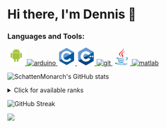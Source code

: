 # Hi there, I'm Dennis :wave:

<h3 align="left">Languages and Tools:</h3>
<p align="left"> <a href="https://developer.android.com" target="_blank" rel="noreferrer"> <img src="https://raw.githubusercontent.com/devicons/devicon/master/icons/android/android-original-wordmark.svg" alt="android" width="40" height="40"/> </a> <a href="https://www.arduino.cc/" target="_blank" rel="noreferrer"> <img src="https://cdn.worldvectorlogo.com/logos/arduino-1.svg" alt="arduino" width="40" height="40"/> </a> <a href="https://www.cprogramming.com/" target="_blank" rel="noreferrer"> <img src="https://raw.githubusercontent.com/devicons/devicon/master/icons/c/c-original.svg" alt="c" width="40" height="40"/> </a> <a href="https://www.w3schools.com/cpp/" target="_blank" rel="noreferrer"> <img src="https://raw.githubusercontent.com/devicons/devicon/master/icons/cplusplus/cplusplus-original.svg" alt="cplusplus" width="40" height="40"/> </a> <a href="https://git-scm.com/" target="_blank" rel="noreferrer"> <img src="https://www.vectorlogo.zone/logos/git-scm/git-scm-icon.svg" alt="git" width="40" height="40"/> </a> <a href="https://www.java.com" target="_blank" rel="noreferrer"> <img src="https://raw.githubusercontent.com/devicons/devicon/master/icons/java/java-original.svg" alt="java" width="40" height="40"/> </a> <a href="https://www.mathworks.com/" target="_blank" rel="noreferrer"> <img src="https://upload.wikimedia.org/wikipedia/commons/2/21/Matlab_Logo.png" alt="matlab" width="40" height="40"/> </a> </p>

![SchattenMonarch's GitHub stats](https://github-readme-stats.vercel.app/api?username=SchattenMonarch&count_private=true&show_icons=true&theme=highcontrast)

<details>
  <summary>Click for available ranks</summary>
"Note: Available ranks are S+ (top 1%), S (top 25%), A++ (top 45%), A+ (top 60%), and B+ (everyone). The values are calculated by using the <a href="https://en.wikipedia.org/wiki/Cumulative_distribution_function">cumulative distribution function</a> using commits, contributions, issues, stars, pull requests, followers, and owned repositories. The implementation can be investigated at <a href="https://github.com/anuraghazra/github-readme-stats/blob/master/src/calculateRank.js">src/calculateRank.js</a>." (<a href="https://github.com/anuraghazra/github-readme-stats">source</a>)
</details>

![GitHub Streak](https://github-readme-streak-stats.herokuapp.com/?user=SchattenMonarch&theme=highcontrast)

![](https://komarev.com/ghpvc/?username=SchattenMonarch&style=for-the-badge	)
